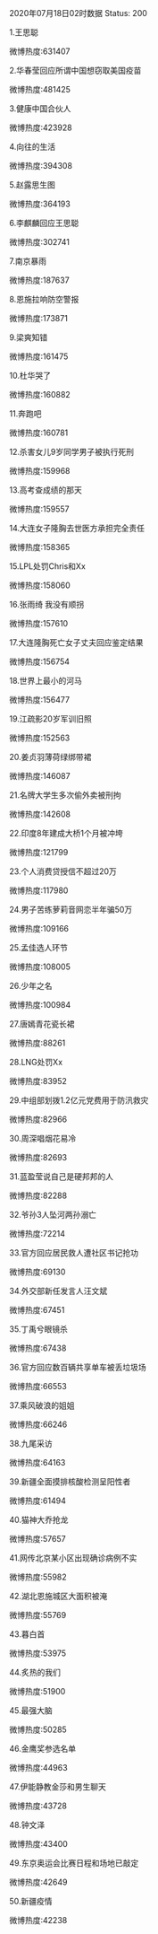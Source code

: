 2020年07月18日02时数据
Status: 200

1.王思聪

微博热度:631407

2.华春莹回应所谓中国想窃取美国疫苗

微博热度:481425

3.健康中国合伙人

微博热度:423928

4.向往的生活

微博热度:394308

5.赵露思生图

微博热度:364193

6.李麒麟回应王思聪

微博热度:302741

7.南京暴雨

微博热度:187637

8.恩施拉响防空警报

微博热度:173871

9.梁爽知错

微博热度:161475

10.杜华哭了

微博热度:160882

11.奔跑吧

微博热度:160781

12.杀害女儿9岁同学男子被执行死刑

微博热度:159968

13.高考查成绩的那天

微博热度:159557

14.大连女子隆胸去世医方承担完全责任

微博热度:158365

15.LPL处罚Chris和Xx

微博热度:158060

16.张雨绮 我没有顺拐

微博热度:157610

17.大连隆胸死亡女子丈夫回应鉴定结果

微博热度:156754

18.世界上最小的河马

微博热度:156477

19.江疏影20岁军训旧照

微博热度:152563

20.姜贞羽薄荷绿绑带裙

微博热度:146087

21.名牌大学生多次偷外卖被刑拘

微博热度:142608

22.印度8年建成大桥1个月被冲垮

微博热度:121799

23.个人消费贷授信不超过20万

微博热度:117980

24.男子苦练萝莉音网恋半年骗50万

微博热度:109166

25.孟佳选人环节

微博热度:108005

26.少年之名

微博热度:100984

27.唐嫣青花瓷长裙

微博热度:88261

28.LNG处罚Xx

微博热度:83952

29.中组部划拨1.2亿元党费用于防汛救灾

微博热度:82966

30.周深唱烟花易冷

微博热度:82693

31.蓝盈莹说自己是硬邦邦的人

微博热度:82288

32.爷孙3人坠河两孙溺亡

微博热度:72214

33.官方回应居民救人遭社区书记抢功

微博热度:69130

34.外交部新任发言人汪文斌

微博热度:67451

35.丁禹兮眼镜杀

微博热度:67438

36.官方回应数百辆共享单车被丢垃圾场

微博热度:66553

37.乘风破浪的姐姐

微博热度:66246

38.九尾采访

微博热度:64163

39.新疆全面摸排核酸检测呈阳性者

微博热度:61494

40.猫神大乔抢龙

微博热度:57657

41.网传北京某小区出现确诊病例不实

微博热度:55982

42.湖北恩施城区大面积被淹

微博热度:55769

43.暮白首

微博热度:53975

44.炙热的我们

微博热度:51900

45.最强大脑

微博热度:50285

46.金鹰奖参选名单

微博热度:44963

47.伊能静教金莎和男生聊天

微博热度:43728

48.钟文泽

微博热度:43400

49.东京奥运会比赛日程和场地已敲定

微博热度:42649

50.新疆疫情

微博热度:42238

